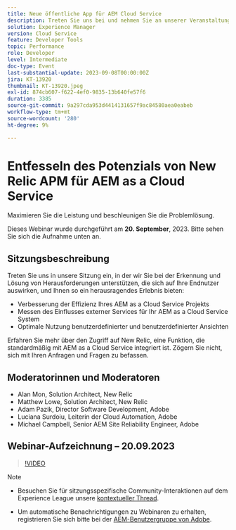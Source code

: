 ```yaml
---
title: Neue öffentliche App für AEM Cloud Service
description: Treten Sie uns bei und nehmen Sie an unserer Veranstaltung teil, in der wir Sie bei der Erkennung und Lösung von Problemen unterstützen, die sich auf Ihre Endkunden auswirken. Dies ermöglicht Ihnen, durch die Verbesserung der Effizienz Ihres AEM as a Cloud Service Projekts, die Messung des Einflusses externer Services für Ihr as a Cloud Service System und die bestmögliche Nutzung benutzerdefinierter und maßgeschneiderter Ansichten ein herausragendes Erlebnis zu gewährleisten. Erfahren Sie mehr über den Zugriff auf New Relic, eine Funktion, die standardmäßig mit AEM as a Cloud Service integriert ist. Zögern Sie nicht, sich mit Ihren Anfragen und Fragen zu befassen.
solution: Experience Manager
version: Cloud Service
feature: Developer Tools
topic: Performance
role: Developer
level: Intermediate
doc-type: Event
last-substantial-update: 2023-09-08T00:00:00Z
jira: KT-13920
thumbnail: KT-13920.jpeg
exl-id: 874cb607-f622-4ef0-9835-13b640fe57f6
duration: 3385
source-git-commit: 9a297cda953d4414131657f9ac84580aea0eabeb
workflow-type: tm+mt
source-wordcount: '280'
ht-degree: 9%

---
```


# Entfesseln des Potenzials von New Relic APM für AEM as a Cloud Service

Maximieren Sie die Leistung und beschleunigen Sie die Problemlösung.

Dieses Webinar wurde durchgeführt am **20. September**, 2023. Bitte sehen Sie sich die Aufnahme unten an.

## Sitzungsbeschreibung

Treten Sie uns in unsere Sitzung ein, in der wir Sie bei der Erkennung und Lösung von Herausforderungen unterstützen, die sich auf Ihre Endnutzer auswirken, und Ihnen so ein herausragendes Erlebnis bieten:

* Verbesserung der Effizienz Ihres AEM as a Cloud Service Projekts
* Messen des Einflusses externer Services für Ihr AEM as a Cloud Service System
* Optimale Nutzung benutzerdefinierter und benutzerdefinierter Ansichten

Erfahren Sie mehr über den Zugriff auf New Relic, eine Funktion, die standardmäßig mit AEM as a Cloud Service integriert ist. Zögern Sie nicht, sich mit Ihren Anfragen und Fragen zu befassen.

## Moderatorinnen und Moderatoren

* Alan Mon, Solution Architect, New Relic
* Matthew Lowe, Solution Architect, New Relic
* Adam Pazik, Director Software Development, Adobe
* Luciana Surdoiu, Leiterin der Cloud Automation, Adobe
* Michael Campbell, Senior AEM Site Reliability Engineer, Adobe

## Webinar-Aufzeichnung – 20.09.2023

>[!VIDEO](https://video.tv.adobe.com/v/3424439/)

>[!NOTE]
>
>* Besuchen Sie für sitzungsspezifische Community-Interaktionen auf dem Experience League unsere [kontextueller Thread](https://adobe.ly/3sV67N5).
>
>* Um automatische Benachrichtigungen zu Webinaren zu erhalten, registrieren Sie sich bitte bei der [AEM-Benutzergruppe von Adobe](https://aem-augs.adobe.com/).
